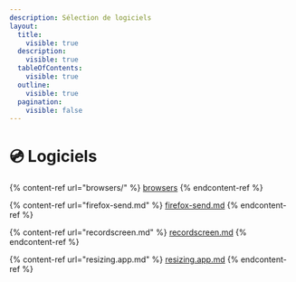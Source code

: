 ```yaml
---
description: Sélection de logiciels
layout:
  title:
    visible: true
  description:
    visible: true
  tableOfContents:
    visible: true
  outline:
    visible: true
  pagination:
    visible: false
---
```


# 💿 Logiciels

{% content-ref url="browsers/" %}
[browsers](browsers/)
{% endcontent-ref %}

{% content-ref url="firefox-send.md" %}
[firefox-send.md](firefox-send.md)
{% endcontent-ref %}

{% content-ref url="recordscreen.md" %}
[recordscreen.md](recordscreen.md)
{% endcontent-ref %}

{% content-ref url="resizing.app.md" %}
[resizing.app.md](resizing.app.md)
{% endcontent-ref %}
